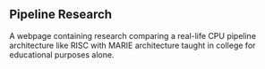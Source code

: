## Pipeline Research
A webpage containing research comparing a real-life CPU pipeline architecture like RISC with MARIE architecture taught in college for educational purposes alone. 
